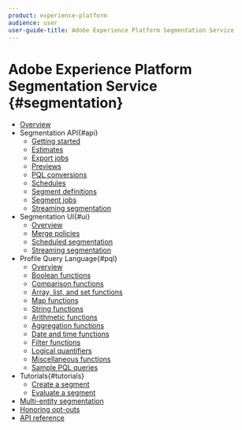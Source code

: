 ```yaml
---
product: experience-platform
audience: user
user-guide-title: Adobe Experience Platform Segmentation Service
---
```


# Adobe Experience Platform Segmentation Service {#segmentation}

- [Overview](home.md)
- Segmentation API{#api}
    - [Getting started](api/getting-started.md)
    - [Estimates](api/estimates.md)
    - [Export jobs](api/export-jobs.md)
    - [Previews](api/previews.md)
    - [PQL conversions](api/pql-conversions.md)
    - [Schedules](api/schedules.md)
    - [Segment definitions](api/segment-definition.md)
    - [Segment jobs](api/segment-jobs.md)
    - [Streaming segmentation](api/streaming-segmentation.md)
- Segmentation UI{#ui}
    - [Overview](ui/overview.md)
    - [Merge policies](ui/merge-policies.md)
    - [Scheduled segmentation](ui/scheduled-segmentation.md)
    - [Streaming segmentation](ui/streaming-segmentation.md)
- Profile Query Language{#pql}
    - [Overview](pql/overview.md)
    - [Boolean functions](pql/boolean-functions.md)
    - [Comparison functions](pql/comparison-functions.md)
    - [Array, list, and set functions](pql/array-functions.md)
    - [Map functions](pql/map-functions.md)
    - [String functions](pql/string-functions.md)
    - [Arithmetic functions](pql/arithmetic-functions.md)
    - [Aggregation functions](pql/aggregation-functions.md)
    - [Date and time functions](pql/datetime-functions.md)
    - [Filter functions](pql/filter-functions.md)
    - [Logical quantifiers](pql/logical-quantifiers.md)
    - [Miscellaneous functions](pql/misc-functions.md)
    - [Sample PQL queries](pql/sample-queries.md)
- Tutorials{#tutorials}
    - [Create a segment](tutorials/create-a-segment.md)
    - [Evaluate a segment](tutorials/evaluate-a-segment.md)
- [Multi-entity segmentation](multi-entity-segmentation.md)
- [Honoring opt-outs](honoring-opt-outs.md)
- [API reference](https://www.adobe.io/apis/experienceplatform/home/api-reference.html#!acpdr/swagger-specs/real-time-customer-profile.yaml)